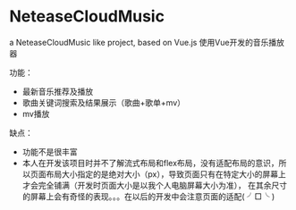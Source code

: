 # NeteaseCloudMusic
a NeteaseCloudMusic like project, based on Vue.js
使用Vue开发的音乐播放器

功能：
* 最新音乐推荐及播放
* 歌曲关键词搜索及结果展示（歌曲+歌单+mv）
* mv播放

缺点：
* 功能不是很丰富
* 本人在开发该项目时并不了解流式布局和flex布局，没有适配布局的意识，所以页面布局大小指定的是绝对大小（px），导致页面只有在特定大小的屏幕上才会完全铺满（开发时页面大小是以我个人电脑屏幕大小为准），
在其余尺寸的屏幕上会有奇怪的表现。。。在以后的开发中会注意页面的适配( ╯□╰ )
